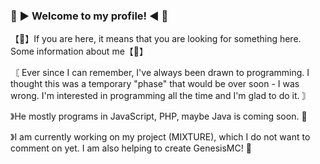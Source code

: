 ### 🙌 ▶ Welcome to my profile! ◀ 🙌

【🦷】If you are here, it means that you are looking for something here. Some information about me【🦷】

〘 Ever since I can remember, I've always been drawn to programming. I thought this was a temporary "phase" that would be over soon - I was wrong. I'm interested in programming all the time and I'm glad to do it. 〙

》He mostly programs in JavaScript, PHP, maybe Java is coming soon. 👀

》I am currently working on my project (MIXTURE), which I do not want to comment on yet. I am also helping to create GenesisMC! 🤝
